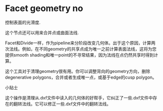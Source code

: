 # Facet geometry no

控制表面的光滑度.

这个节点还可以用来合并点或曲面法线.

Facet和Divide一样，作为pipeline来分阶段改变几何体。出于这个原因，计算两次法线。例如，在不同geometry的共享点成为唯一之前计算表面法线，这将为您提供smooth shading和唯一point的不寻常结果，因为法线在点仍然共享时得到计算。

这个工具对于清理geometry很有用。你可以调整背向的geometry方向，删除degenerative polygons，合并或者生成唯一点，或基于edge的cusp polygon。

小贴士

这个操作是清理从.dxf文件中读入的几何体的好帮手，它纠正了一些.dxf文件中存在的翻转法线。它可以修正一些.dxf文件中的翻转法线。